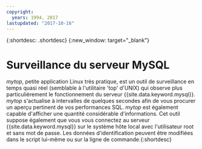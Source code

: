```yaml
---
copyright:
  years: 1994, 2017
lastupdated: "2017-10-16"
---
```


{:shortdesc: .shortdesc}
{:new_window: target="_blank"}

# Surveillance du serveur MySQL

_mytop_, petite application Linux très pratique, est un outil de surveillance en temps quasi réel (semblable à l'utilitaire 'top' d'UNIX) qui observe plus particulièrement le fonctionnement du serveur {{site.data.keyword.mysql}}. _mytop_ s'actualise à intervalles de quelques secondes afin de vous procurer un aperçu pertinent de vos performances SQL. _mytop_ est également capable d'afficher une quantité considérable d'informations. Cet outil suppose également que vous vous connectez au serveur {{site.data.keyword.mysql}} sur le système hôte local avec l'utilisateur root et sans mot de passe. Les données d'identification peuvent être modifiées dans le script lui-même ou sur la ligne de commande.{:shortdesc}
